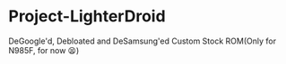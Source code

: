 # Project-LighterDroid
DeGoogle'd, Debloated and DeSamsung'ed Custom Stock ROM(Only for N985F, for now 😫)
